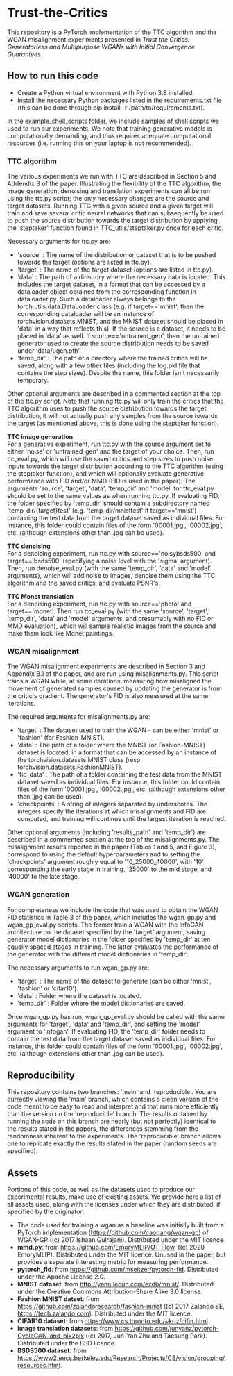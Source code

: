# Trust-the-Critics
This repository is a PyTorch implementation of the TTC algorithm and the WGAN misalignment experiments presented in *Trust the Critics: Generatorless and Multipurpose WGANs with Initial Convergence Guarantees*.


## How to run this code ##
* Create a Python virtual environment with Python 3.8 installed.
* Install the necessary Python packages listed in the requirements.txt file (this can be done through pip install -r /path/to/requirements.txt).

In the example_shell_scripts folder, we include samples of shell scripts we used to run our experiments. We note that training  generative models is computationally demanding, and thus requires adequate computational resources (i.e. running this on your laptop is not recommended).


### TTC algorithm
The various experiments we run with TTC are described in Section 5 and Addendix B of the paper. Illustrating the flexibility of the TTC algorithm, the image generation, denoising and translation experiments can all be run using the ttc.py script; the only necessary changes are the source and target datasets. Running TTC with a given source and a given target will train and save several critic neural networks that can subsequently be used to push the source distribution towards the target distribution by applying the 'steptaker' function found in TTC_utils/steptaker.py once for each critic.  

Necessary arguments for ttc.py are:
* 'source' : The name of the distribution or dataset that is to be pushed towards the target (options are listed in ttc.py).
* 'target' : The name of the target dataset (options are listed in ttc.py).
* 'data' : The path of a directory where the necessary data is located. This includes the target dataset, in a format that can be accessed by a dataloader object obtained from the corresponding function in dataloader.py. Such a dataloader always belongs to the torch.utils.data.DataLoader class (e.g. if target=='mnist', then the corresponding dataloader will be an instance of torchvision.datasets.MNIST, and the MNIST dataset should be placed in 'data' in a way that reflects this). If the source is a dataset, it needs to be placed in 'data' as well. If source=='untrained_gen', then the untrained generator used to create the source distribution needs to be saved under 'data/ugen.pth'.
* 'temp_dir' : The path of a directory where the trained critics will be saved, along with a few other files (including the log.pkl file that contains the step sizes). Despite the name, this folder isn't necessarily temporary.

Other optional arguments are described in a commented section at the top of the ttc.py script. Note that running ttc.py will only train the critics that the TTC algorithm uses to push the source distribution towards the target distribution, it will not actually push any samples from the source towards the target (as mentioned above, this is done using the steptaker function).


**TTC image generation**   
For a generative experiment, run ttc.py with the source argument set to either 'noise' or 'untrained_gen' and the target of your choice. Then, run ttc_eval.py, which will use the saved critics and step sizes to push noise inputs towards the target distribution according to the TTC algorithm (using the steptaker function), and which will optionally evaluate generative performance with FID and/or MMD (FID is used in the paper). The arguments 'source', 'target', 'data', 'temp_dir' and 'model' for ttc_eval.py should be set to the same values as when running ttc.py. If evaluating FID, the folder specified by 'temp_dir' should contain a subdirectory named 'temp_dir/{target}test' (e.g. 'temp_dir/mnisttest' if target=='mnist') containing the test data from the target dataset saved as individual files. For instance, this folder could contain files of the form '00001.jpg', '00002.jpg', etc. (although extensions other than .jpg can be used).



**TTC denoising**  
For a denoising experiment, run ttc.py with source=='noisybsds500' and target=='bsds500' (specifying a noise level with the 'sigma' argument). Then, run denoise_eval.py (with the same 'temp_dir', 'data' and 'model' arguments), which will add noise to images, denoise them using the TTC algorithm and the saved critics, and evaluate PSNR's. 



**TTC Monet translation**  
For a denoising experiment, run ttc.py with source=='photo' and target=='monet'. Then run ttc_eval.py (with the same 'source', 'target', 'temp_dir', 'data' and 'model' arguments, and presumably with no FID or MMD evaluation), which will sample realistic images from the source and make them look like Monet paintings.



### WGAN misalignment 
The WGAN misalignment experiments are described in Section 3 and Appendix B.1 of the paper, and are run using misalignments.py. This script trains a WGAN while, at some iterations, measuring how misaligned the movement of generated samples caused by updating the generator is from the critic's gradient. The generator's FID is also measured at the same iterations.

The required arguments for misalignments.py are:
* 'target' : The dataset used to train the WGAN - can be either 'mnist' or 'fashion' (for Fashion-MNIST).
* 'data' : The path of a folder where the MNIST (or Fashion-MNIST) dataset is located, in a format that can be accessed by an instance of the torchvision.datasets.MNIST class (resp torchvision.datasets.FashionMNIST). 
* 'fid_data' :  The path of a folder containing the test data from the MNIST dataset saved as individual files. For instance, this folder could contain files of the form '00001.jpg', '00002.jpg', etc. (although extensions other than .jpg can be used).
* 'checkpoints' : A string of integers separated by underscores. The integers specify the iterations at which misalignments and FID are computed, and training will continue until the largest iteration is reached.

Other optional arguments (including 'results_path' and 'temp_dir') are described in a commented section at the top of the misalignments.py. The misalignment results reported in the paper (Tables 1 and 5, and Figure 3), correspond to using the default hyperparameters and  to setting the 'checkpoints' argument roughly equal to '10_25000_40000', with '10' corresponding the early stage in training, '25000' to the mid stage, and '40000' to the late stage. 



### WGAN generation 
For completeness we include the code that was used to obtain the WGAN FID statistics in Table 3 of the paper, which includes the wgan_gp.py and wgan_gp_eval.py scripts. The former train a WGAN with the InfoGAN architecture on the dataset specified by the 'target' argument, saving generator model dictionaries in the folder specified by 'temp_dir' at ten equally spaced stages in training. The latter evaluates the performance of the generator with the different model dictionaries in 'temp_dir'. 

The necessary arguments to run wgan_gp.py are:
* 'target' : The name of the dataset to generate (can be either 'mnist', 'fashion' or 'cifar10').
* 'data' : Folder where the dataset is located.
* 'temp_dir' : Folder where the model dictionaries are saved.

Once wgan_gp.py has run, wgan_gp_eval.py should be called with the same arguments for 'target', 'data' and 'temp_dir', and setting the 'model' argument to 'infogan'. If evaluating FID, the 'temp_dir' folder needs to contain the test data from the target dataset saved as individual files. For instance, this folder could contain files of the form '00001.jpg', '00002.jpg', etc. (although extensions other than .jpg can be used).
  
  

## Reproducibility
This repository contains two branches: 'main' and 'reproducible'. You are currectly viewing the 'main' branch, which contains a clean version of the code meant to be easy to read and interpret and that runs more efficiently than the version on the 'reproducible' branch. The results obtained by running the code on this branch are nearly (but not perfectly) identical to the results stated in the papers, the differences stemming from the randomness inherent to the experiments. The 'reproducible' branch allows one to replicate exactly the results stated in the paper (random seeds are specified). 


## Assets 
Portions of this code, as well as the datasets used to produce our experimental results, make use of existing assets. We provide here a list of all assets used, along with the licenses under which they are distributed, if specified by the originator:
- The code used for training a wgan as a baseline was initially built from a PyTorch implementation (https://github.com/caogang/wgan-gp) of WGAN-GP ((c) 2017 Ishaan Gulrajani). Distributed under the MIT licence
- **mmd.py**: from https://github.com/EmoryMLIP/OT-Flow, ((c) 2020 EmoryMLIP). Distributed under the MIT licence. Unused in the paper, but provides a separate interesting metric for measuring performance.
- **pytorch_fid**: from https://github.com/mseitzer/pytorch-fid. Distributed under the Apache License 2.0.
- **MNIST dataset**: from http://yann.lecun.com/exdb/mnist/. Distributed under the Creative Commons Attribution-Share Alike 3.0 license.
- **Fashion MNIST datset**: from  https://github.com/zalandoresearch/fashion-mnist ((c) 2017 Zalando SE, https://tech.zalando.com). Distributed under the MIT licence.
- **CIFAR10 dataset**: from https://www.cs.toronto.edu/~kriz/cifar.html.
- **Image translation datasets**: from https://github.com/junyanz/pytorch-CycleGAN-and-pix2pix ((c) 2017, Jun-Yan Zhu and Taesung Park). Distributed under the BSD licence.
- **BSDS500 dataset**: from https://www2.eecs.berkeley.edu/Research/Projects/CS/vision/grouping/resources.html.




